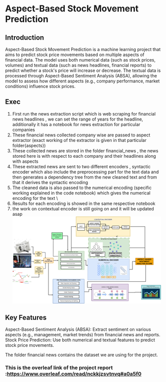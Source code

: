 # Aspect-Based Stock Movement Prediction



## Introduction
Aspect-Based Stock Movement Prediction is a machine learning project that aims to predict stock price movements based on multiple aspects of financial data. The model uses both numerical data (such as stock prices, volumes) and textual data (such as news headlines, financial reports) to predict whether a stock's price will increase or decrease. The textual data is processed through Aspect-Based Sentiment Analysis (ABSA), allowing the model to assess how different aspects (e.g., company performance, market conditions) influence stock prices.
## Exec
1. First run the news extraction script which is web scraping for financial news headlines , we can set the range of years for the headline, additionally it has a notebook for news extraction for particular companies
2. These financial news collected company wise are passed to aspect extractor (exact working of the extractor is given in that particular folder{aspects})  
3. These collected news are stored in the folder financial_news , the news stored here is with respect to each company and their headlines along with aspects
4. These extracted news are sent to two different encoders , syntactic encoder which also include the preprocessing part for the text data and then generates a dependency tree from the new cleaned text and from that it derives the syntactic encoding
5. The cleaned data is also passed to the numerical encoding (specific working explained in the code notebook) which gives the numerical encoding for the text \
6. Results for each encoding is showed in the same respective notebook
7. the work on contextual encoder is still going on and it will be updated asap
![Block diagram ](NLP.png)
## Key Features
Aspect-Based Sentiment Analysis (ABSA): Extract sentiment on various aspects (e.g., management, market trends) from financial news and reports.
Stock Price Prediction: Use both numerical and textual features to predict stock price movements.

The folder financial news contains the dataset we are using for the project.
### This is the overleaf link of the project report :https://www.overleaf.com/read/nckkjzsvtnvq#a0a5f0
